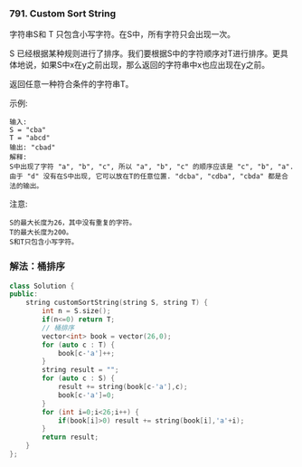 ### 791. Custom Sort String

字符串S和 T 只包含小写字符。在S中，所有字符只会出现一次。

S 已经根据某种规则进行了排序。我们要根据S中的字符顺序对T进行排序。更具体地说，如果S中x在y之前出现，那么返回的字符串中x也应出现在y之前。

返回任意一种符合条件的字符串T。

示例:
```
输入:
S = "cba"
T = "abcd"
输出: "cbad"
解释: 
S中出现了字符 "a", "b", "c", 所以 "a", "b", "c" 的顺序应该是 "c", "b", "a". 
由于 "d" 没有在S中出现, 它可以放在T的任意位置. "dcba", "cdba", "cbda" 都是合法的输出。
```
注意:
```
S的最大长度为26，其中没有重复的字符。
T的最大长度为200。
S和T只包含小写字符。
```

### 解法：桶排序

```cpp
class Solution {
public:
    string customSortString(string S, string T) {
        int n = S.size();
        if(n<=0) return T;
        // 桶排序
        vector<int> book = vector(26,0);
        for (auto c : T) {
            book[c-'a']++;
        }
        string result = "";
        for (auto c : S) {
            result += string(book[c-'a'],c);
            book[c-'a']=0;
        }
        for (int i=0;i<26;i++) {
            if(book[i]>0) result += string(book[i],'a'+i);
        }
        return result;
    }
};
```
